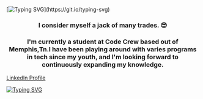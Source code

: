 [![Typing SVG](https://readme-typing-svg.demolab.com?font=Fira+Code&pause=1000&color=DA8306CD&multiline=true&random=false&width=435&lines=Greetings+I'm+Lakeesha!)](https://git.io/typing-svg)


 <h3> <p align="center"> <strong> I consider myself a jack of many trades. 😎 </strong> <p> </h3>
 <h3> <p align="center"> <strong> I'm currently a student at Code Crew based out of Memphis,Tn.I have been playing around with varies programs in tech since my youth, and I'm looking forward to continuously expanding my knowledge. </strong> </p> </h3>

[LinkedIn Profile](https://www.linkedin.com/in/lakeesha-johnson-a273b194/)


[![Typing SVG](https://readme-typing-svg.demolab.com?font=Fira+Code&pause=1000&color=E47416&multiline=true&random=false&width=435&lines=%E2%80%9CDon%E2%80%99t+let+anybody+infiltrate+your;+dream.%E2%80%9D+-+Erykah+Badu)](https://git.io/typing-svg)


